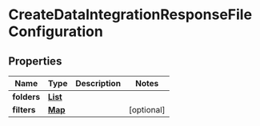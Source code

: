 

# CreateDataIntegrationResponseFileConfiguration


## Properties

| Name | Type | Description | Notes |
|------------ | ------------- | ------------- | -------------|
|**folders** | [**List**](List.md) |  |  |
|**filters** | [**Map**](Map.md) |  |  [optional] |



